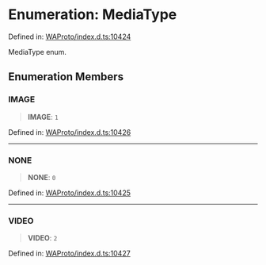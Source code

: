 # Enumeration: MediaType

Defined in: [WAProto/index.d.ts:10424](https://github.com/Fokusdotid/Baileys/blob/eb819228f591f9a29a091aefc3a8c91a38d77089/WAProto/index.d.ts#L10424)

MediaType enum.

## Enumeration Members

### IMAGE

> **IMAGE**: `1`

Defined in: [WAProto/index.d.ts:10426](https://github.com/Fokusdotid/Baileys/blob/eb819228f591f9a29a091aefc3a8c91a38d77089/WAProto/index.d.ts#L10426)

***

### NONE

> **NONE**: `0`

Defined in: [WAProto/index.d.ts:10425](https://github.com/Fokusdotid/Baileys/blob/eb819228f591f9a29a091aefc3a8c91a38d77089/WAProto/index.d.ts#L10425)

***

### VIDEO

> **VIDEO**: `2`

Defined in: [WAProto/index.d.ts:10427](https://github.com/Fokusdotid/Baileys/blob/eb819228f591f9a29a091aefc3a8c91a38d77089/WAProto/index.d.ts#L10427)
